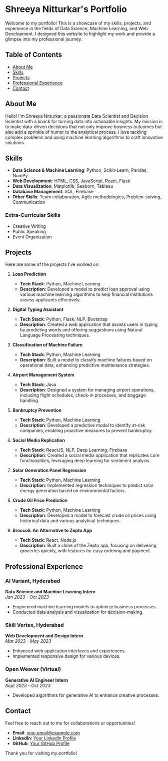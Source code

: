 # Shreeya Nitturkar's Portfolio

Welcome to my portfolio! This is a showcase of my skills, projects, and experience in the fields of Data Science, Machine Learning, and Web Development. I designed this website to highlight my work and provide a glimpse into my professional journey.

## Table of Contents
- [About Me](#about-me)
- [Skills](#skills)
- [Projects](#projects)
- [Professional Experience](#professional-experience)
- [Contact](#contact)

## About Me
Hello! I'm Shreeya Nitturkar, a passionate Data Scientist and Decision Scientist with a knack for turning data into actionable insights. My mission is to make data-driven decisions that not only improve business outcomes but also add a sprinkle of humor to the analytical process. I love tackling complex problems and using machine learning algorithms to craft innovative solutions.

## Skills
- **Data Science & Machine Learning**: Python, Scikit-Learn, Pandas, NumPy
- **Web Development**: HTML, CSS, JavaScript, React, Flask
- **Data Visualization**: Matplotlib, Seaborn, Tableau
- **Database Management**: SQL, Firebase
- **Other Skills**: Team collaboration, Agile methodologies, Problem-solving, Communication

### Extra-Curricular Skills
- Creative Writing
- Public Speaking
- Event Organization

## Projects
Here are some of the projects I’ve worked on:

1. **Loan Prediction**
   - **Tech Stack**: Python, Machine Learning
   - **Description**: Developed a model to predict loan approval using various machine learning algorithms to help financial institutions assess applicants effectively.

2. **Digital Typing Assistant**
   - **Tech Stack**: Python, Flask, NLP, Bootstrap
   - **Description**: Created a web application that assists users in typing by predicting words and offering suggestions using Natural Language Processing techniques.

3. **Classification of Machine Failure**
   - **Tech Stack**: Python, Machine Learning
   - **Description**: Built a model to classify machine failures based on operational data, enhancing predictive maintenance strategies.

4. **Airport Management System**
   - **Tech Stack**: Java
   - **Description**: Designed a system for managing airport operations, including flight schedules, check-in processes, and baggage handling.

5. **Bankruptcy Prevention**
   - **Tech Stack**: Python, Machine Learning
   - **Description**: Developed a predictive model to identify at-risk companies, enabling proactive measures to prevent bankruptcy.

6. **Social Media Replication**
   - **Tech Stack**: ReactJS, NLP, Deep Learning, Firebase
   - **Description**: Created a social media application that replicates core functionalities, leveraging deep learning for sentiment analysis.

7. **Solar Generation Panel Regression**
   - **Tech Stack**: Python, Machine Learning
   - **Description**: Implemented regression techniques to predict solar energy generation based on environmental factors.

8. **Crude Oil Price Prediction**
   - **Tech Stack**: Python, Machine Learning
   - **Description**: Developed a model to forecast crude oil prices using historical data and various analytical techniques.

9. **Broccoli: An Alternative to Zepto App**
   - **Tech Stack**: React, Node.js
   - **Description**: Built a clone of the Zepto app, focusing on delivering groceries quickly, with features for easy ordering and payment.

## Professional Experience
### AI Variant, Hyderabad
**Data Science and Machine Learning Intern**  
*Jan 2023 - Oct 2023*
- Engineered machine learning models to optimize business processes.
- Conducted data analysis and visualization for decision-making.

### Skill Vertex, Hyderabad
**Web Development and Design Intern**  
*Mar 2023 - May 2023*
- Enhanced web application interfaces and experiences.
- Implemented responsive design for various devices.

### Open Weaver (Virtual)
**Generative AI Engineer Intern**  
*Sept 2023 - Oct 2023*
- Developed algorithms for generative AI to enhance creative processes.

## Contact
Feel free to reach out to me for collaborations or opportunities!

- **Email**: your.email@example.com
- **LinkedIn**: [Your LinkedIn Profile](https://www.linkedin.com/in/yourprofile)
- **GitHub**: [Your GitHub Profile](https://github.com/yourusername)

Thank you for visiting my portfolio!
